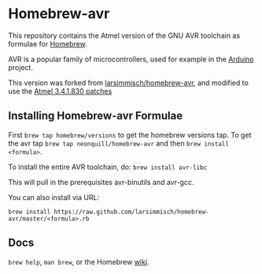 Homebrew-avr
============
This repository contains the Atmel version of the GNU AVR toolchain as formulae for [Homebrew](https://github.com/mxcl/homebrew).

AVR is a popular family of microcontrollers, used for example in the [Arduino](http://arduino.cc) project.

This version was forked from [larsimmisch/homebrew-avr](https://github.com/larsimmisch/homebrew-avr), and modified to use the [Atmel 3.4.1.830 patches](http://distribute.atmel.no/tools/opensource/Atmel-AVR-Toolchain-3.4.1.830/avr/)

Installing Homebrew-avr Formulae
--------------------------------
First `brew tap homebrew/versions` to get the homebrew versions tap.
To get the avr tap `brew tap neonquill/homebrew-avr` and then
`brew install <formula>`.

To install the entire AVR toolchain, do:
`brew install avr-libc`

This will pull in the prerequisites avr-binutils and avr-gcc.

You can also install via URL:

```
brew install https://raw.github.com/larsimmisch/homebrew-avr/master/<formula>.rb
```

Docs
----
`brew help`, `man brew`, or the Homebrew [wiki][].

[wiki]:http://wiki.github.com/mxcl/homebrew
[homebrew-dupes]:https://github.com/Homebrew/homebrew-dupes
[homebrew-versions]:https://github.com/Homebrew/homebrew-versions
